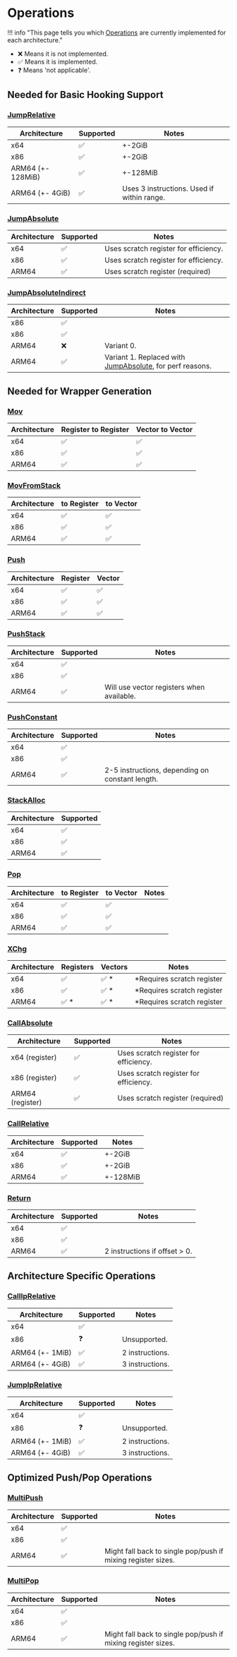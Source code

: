 # Operations

!!! info "This page tells you which [Operations](./operations.md) are currently implemented for each architecture."

- ❌ Means it is not implemented.
- ✅ Means it is implemented.
- ❓ Means 'not applicable'.

## Needed for Basic Hooking Support

### [JumpRelative](./operations.md#jumprelative)

| Architecture      | Supported | Notes                                      |
| ----------------- | --------- | ------------------------------------------ |
| x64               | ✅         | +-2GiB                                     |
| x86               | ✅         | +-2GiB                                     |
| ARM64 (+- 128MiB) | ✅         | +-128MiB                                   |
| ARM64 (+- 4GiB)   | ✅         | Uses 3 instructions. Used if within range. |

### [JumpAbsolute](./operations.md#jumpabsolute)

| Architecture | Supported | Notes                                 |
| ------------ | --------- | ------------------------------------- |
| x64          | ✅         | Uses scratch register for efficiency. |
| x86          | ✅         | Uses scratch register for efficiency. |
| ARM64        | ✅         | Uses scratch register (required)      |

### [JumpAbsoluteIndirect](./operations.md#jumpabsoluteindirect)

| Architecture | Supported | Notes                                                                     |
| ------------ | --------- | ------------------------------------------------------------------------- |
| x86          | ✅         |                                                                           |
| x86          | ✅         |                                                                           |
| ARM64        | ❌         | Variant 0.                                                                |
| ARM64        | ✅         | Variant 1. Replaced with [JumpAbsolute](#jumpabsolute), for perf reasons. |

## Needed for Wrapper Generation

### [Mov](./operations.md#mov)  

| Architecture | Register to Register | Vector to Vector |
| ------------ | -------------------- | ---------------- |
| x64          | ✅                    | ✅                |
| x86          | ✅                    | ✅                |
| ARM64        | ✅                    | ✅                |

### [MovFromStack](./operations.md#movfromstack)

| Architecture | to Register | to Vector |
| ------------ | ----------- | --------- |
| x64          | ✅           | ✅         |
| x86          | ✅           | ✅         |
| ARM64        | ✅           | ✅         |

### [Push](./operations.md#push)

| Architecture | Register | Vector |
| ------------ | -------- | ------ |
| x64          | ✅        | ✅      |
| x86          | ✅        | ✅      |
| ARM64        | ✅        | ✅      |

### [PushStack](./operations.md#pushstack)

| Architecture | Supported | Notes                                     |
| ------------ | --------- | ----------------------------------------- |
| x64          | ✅         |                                           |
| x86          | ✅         |                                           |
| ARM64        | ✅         | Will use vector registers when available. |

### [PushConstant](./operations.md#pushconstant)

| Architecture | Supported | Notes                                           |
| ------------ | --------- | ----------------------------------------------- |
| x64          | ✅         |                                                 |
| x86          | ✅         |                                                 |
| ARM64        | ✅         | 2-5 instructions, depending on constant length. |

### [StackAlloc](./operations.md#stackalloc)

| Architecture | Supported |
| ------------ | --------- |
| x64          | ✅         |
| x86          | ✅         |
| ARM64        | ✅         |

### [Pop](./operations.md#pop)

| Architecture | to Register | to Vector | Notes |
| ------------ | ----------- | --------- | ----- |
| x64          | ✅           | ✅         |       |
| x86          | ✅           | ✅         |       |
| ARM64        | ✅           | ✅         |       |

### [XChg](./operations.md#xchg)

| Architecture | Registers | Vectors | Notes                      |
| ------------ | --------- | ------- | -------------------------- |
| x64          | ✅         | ✅ *     | *Requires scratch register |
| x86          | ✅         | ✅ *     | *Requires scratch register |
| ARM64        | ✅ *       | ✅ *     | *Requires scratch register |

### [CallAbsolute](./operations.md#callabsolute)

| Architecture     | Supported | Notes                                 |
| ---------------- | --------- | ------------------------------------- |
| x64 (register)   | ✅         | Uses scratch register for efficiency. |
| x86 (register)   | ✅         | Uses scratch register for efficiency. |
| ARM64 (register) | ✅         | Uses scratch register (required)      |

### [CallRelative](./operations.md#callrelative)

| Architecture | Supported | Notes    |
| ------------ | --------- | -------- |
| x64          | ✅         | +-2GiB   |
| x86          | ✅         | +-2GiB   |
| ARM64        | ✅         | +-128MiB |

### [Return](./operations.md#return)

| Architecture | Supported | Notes                         |
| ------------ | --------- | ----------------------------- |
| x64          | ✅         |                               |
| x86          | ✅         |                               |
| ARM64        | ✅         | 2 instructions if offset > 0. |

## Architecture Specific Operations

### [CallIpRelative](./operations.md#calliprelative)

| Architecture    | Supported | Notes           |
| --------------- | --------- | --------------- |
| x64             | ✅         |                 |
| x86             | ❓         | Unsupported.    |
| ARM64 (+- 1MiB) | ✅         | 2 instructions. |
| ARM64 (+- 4GiB) | ✅         | 3 instructions. |

### [JumpIpRelative](./operations.md#jumpiprelative)

| Architecture    | Supported | Notes           |
| --------------- | --------- | --------------- |
| x64             | ✅         |                 |
| x86             | ❓         | Unsupported.    |
| ARM64 (+- 1MiB) | ✅         | 2 instructions. |
| ARM64 (+- 4GiB) | ✅         | 3 instructions. |

## Optimized Push/Pop Operations

### [MultiPush](./operations.md#multipush)

| Architecture | Supported | Notes                                                        |
| ------------ | --------- | ------------------------------------------------------------ |
| x64          | ✅         |                                                              |
| x86          | ✅         |                                                              |
| ARM64        | ✅         | Might fall back to single pop/push if mixing register sizes. |

### [MultiPop](./operations.md#multipop)

| Architecture | Supported | Notes                                                        |
| ------------ | --------- | ------------------------------------------------------------ |
| x64          | ✅         |                                                              |
| x86          | ✅         |                                                              |
| ARM64        | ✅         | Might fall back to single pop/push if mixing register sizes. |